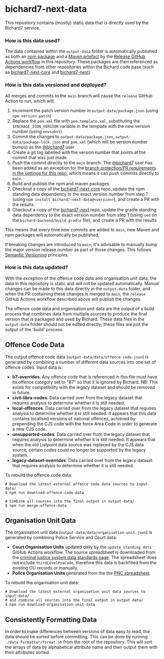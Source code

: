 # bichard7-next-data

This repository contains (mostly) static data that is directly used by the Bichard7 service.

### How is this data used?

The data contained within the `output-data` folder is automatically published as both an [npm package](https://www.npmjs.com/package/@moj-bichard7-developers/bichard7-next-data) and a [Maven artefact](https://repo1.maven.org/maven2/io/github/ministryofjustice/bichard7/bichard7-next-data/) by the [Release GitHub Actions workflow](https://github.com/ministryofjustice/bichard7-next-data/actions/workflows/release.yml) in this repository. These packages are then referenced as dependencies from other repositories within the Bichard code base (such as [bichard7-next-core](https://github.com/ministryofjustice/bichard7-next-core/) and [bichard7-next](https://github.com/ministryofjustice/bichard7-next/)).

### How is this data versioned and deployed?

All merges and commits to the `main` branch will cause the `release` GitHub Action to run, which will:

1. Increment the patch version number in `output-data/package.json` (using `npm version patch`)
1. Replace the `pom.xml` file with `pom.template.xml`, substituting the `$PACKAGE_JSON_VERSION` variable in the template with the new version number (using `envsubst`)
1. Commit the changes to `output-data/package.json`, `output-data/package-lock.json` and `pom.xml` (which will be version number bumps) as the [@bichard7](https://github.com/bichard7) user
1. Create a git tag labelled with the version number that points at the commit that was just made
1. Push the commit directly to the `main` branch. The [@bichard7](https://github.com/bichard7) user has been added as an exception for the [branch protection/PR requirements in the settings for this repo](https://github.com/ministryofjustice/bichard7-next-data/settings/branch_protection_rules/24520361), which means it can push commits directly to `main`.
1. Build and publish the npm and maven packages
1. Checkout a copy of the [bichard7-next-core](https://github.com/ministryofjustice/bichard7-next-core/) repo, update the npm standing data dependency to the exact version number from step 1 (using `npm install bichard7-next-data@<version>`), and create a PR with the results
1. Checkout a copy of the [bichard7-next](https://github.com/ministryofjustice/bichard7-next/) repo, update the gradle standing data dependency to the exact version number from step 1 (using `sed` on the `bichard-backend/build.gradle` file), and create a PR with the results

This means that every time new commits are added to `main`, new Maven and npm packages will automatically be published.

If breaking changes are introduced to `main`, it's advisable to manually bump the major version release number as part of those changes. This follows [Semantic Versioning](https://semver.org/) principles.

### How is this data updated?

With the exception of the offence code data and organisation unit data, the data in this repository is static and will not be updated automatically. Manual changes can be made to this data directly in the `output-data` folder, and when the PR containing these changes is merged to `main`, the `release` GitHub Actions workflow described above will publish the changes.

The offence code data and organisation unit data are the output of a build process that combines data from multiple sources to produce the final version that is packaged and used by Bichard. These data files in the `output-data` folder should not be edited directly; these files are just the output of the 'build' process.

## Offence Code Data

The output offence code data (`output-data/data/offence-code.json`) is generated by combining a number of different data sources into one set of offence codes. Input data is:

- **b7-overrides**. Any offence code that is referenced in this file must have its offence category set to "B7" so that it is ignored by Bichard. NB: This exists for compatibility with the legacy dataset and should be removed in future.
- **civil-libra-codes**. Data carried over from the legacy dataset that requires analysis to determine whether it is still needed.
- **local-offences**. Data carried over from the legacy dataset that requires analysis to determine whether it is still needed. It appears that this data contains localised versions of national offences, achieved by prepending the CJS code with the force Area Code in order to generate a new CJS code.
- **unsupported-codes**. Data carried over from the legacy dataset that requires analysis to determine whether it is still needed. It appears that when the old Listpoint data source was replaced by the CJS data source, certain codes could no longer be supported by the legacy system.
- **legacy-dataset-overrides**. Data carried over from the legacy dataset that requires analysis to determine whether it is still needed.

To rebuild the offence code data:

```
# Download the latest external offence code data sources to input-data/
$ npm run download-offence-code-data

# Combine all sources into the final output in output-data/
$ npm run merge-offence-data
```

## Organisation Unit Data

The organisation unit data (`output-data/data/organisation-unit.json`) is generated by combining Police Service and Court data:

- **Court Organisation Units** updated daily by the `update standing data` GitHub Actions workflow. The source spreadsheet is downloaded from the [criminal justice system data standards page](https://www.gov.uk/guidance/criminal-justice-system-data-standards-forum-guidance). The spreadsheet does not include `thirdLevelPsaCode`, therefore this data is backfilled from the existing OU records or manually.
- **Police Organisation Units** generated from the the [PNC spreadsheet](input-data/organisation-unit/INC275907.UT400J.FSCODES.xlsx).

To rebuild the organisation unit data:

```
# Download the latest external organisation unit data sources to input-data/
# and combine all sources into the final output in output-data/
$ npm run download-organisation-unit-data
```

## Consistently Formatting Data

In order to make differences between versions of data easy to read, the data should be sorted before committing. This can be done by running `./data-formatter/format.sh` from the root of the repository. This will sort the arrays of data by alphabetical attribute name and then output them with their attributes sorted.
